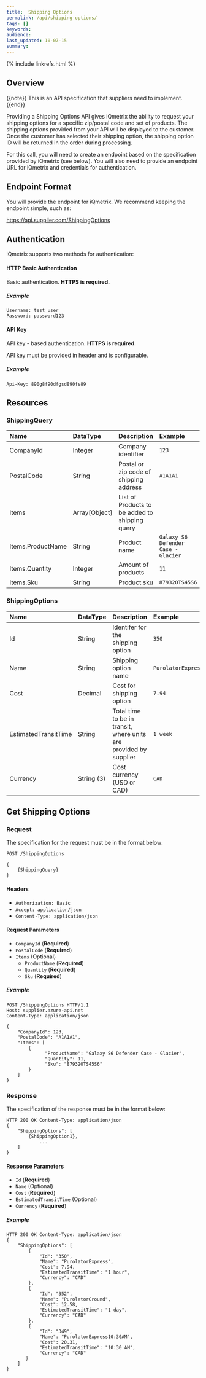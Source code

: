 ```yaml
---
title:  Shipping Options
permalink: /api/shipping-options/
tags: []
keywords: 
audience: 
last_updated: 10-07-15
summary: 
---
```


{% include linkrefs.html %}

## Overview

{{note}} This is an API specification that suppliers need to implement. {{end}}

Providing a Shipping Options API gives iQmetrix the ability to request your shipping options for a specific zip/postal code and set of products. The shipping options provided from your API will be displayed to the customer. Once the customer has selected their shipping option, the shipping option ID will be returned in the order during processing.

For this call, you will need to create an endpoint based on the specification provided by iQmetrix (see below). You will also need to provide an endpoint URL for iQmetrix and credentials for authentication.

<!-- For a swagger (yaml) reference, download the file here: (insert file link here). 

Copy the contents of the yaml file and paste into Swagger Editor: http://editor.swagger.io/

-->

## Endpoint Format

You will provide the endpoint for iQmetrix. We recommend keeping the endpoint simple, such as:

https://api.supplier.com/ShippingOptions

## Authentication

iQmetrix supports two methods for authentication:

#### HTTP Basic Authentication

Basic authentication. <strong>HTTPS is required.</strong>


##### Example

    Username: test_user
    Password: password123

#### API Key

API key - based authentication. <strong>HTTPS is required.</strong>

API key must be provided in header and is configurable.

##### Example

    Api-Key: 890g8f90dfgsd890fs89
    

## Resources

### ShippingQuery

| Name | DataType | Description | Example |
|:-----|:---------|:------------|:--------|
| CompanyId | Integer | Company identifier | `123` |
| PostalCode | String | Postal or zip code of shipping address | `A1A1A1` |
| Items | Array[Object] | List of Products to be added to shipping query |  |
| Items.ProductName | String | Product name | `Galaxy S6 Defender Case - Glacier` |
| Items.Quantity | Integer | Amount of products | `11` |
| Items.Sku | String | Product sku | `87932OTS45S6` |


### ShippingOptions

| Name | DataType | Description | Example |
|:-----|:---------|:------------|:--------|
| Id | String | Identifer for the shipping option | `350` |
| Name | String | Shipping option name | `PurolatorExpress` |
| Cost | Decimal | Cost for shipping option | `7.94` |
| EstimatedTransitTime | String | Total time to be in transit, where units are provided by supplier | `1 week` |
| Currency | String (3) | Cost currency (USD or CAD) | `CAD` |


## Get Shipping Options

### Request

The specification for the request must be in the format below:

    POST /ShippingOptions

    {
        {ShippingQuery}
    }
    
#### Headers

* `Authorization: Basic` 
* `Accept: application/json`
* `Content-Type: application/json`

#### Request Parameters

* `CompanyId` (**Required**)
* `PostalCode` (**Required**)
* `Items` (Optional)
    * `ProductName` (**Required**)
    * `Quantity` (**Required**)
    * `Sku` (**Required**)

##### Example

    POST /ShippingOptions HTTP/1.1
    Host: supplier.azure-api.net
    Content-Type: application/json

    {
        "CompanyId": 123,
        "PostalCode": "A1A1A1",
        "Items": [
            {
                  "ProductName": "Galaxy S6 Defender Case - Glacier",
                  "Quantity": 11,
                  "Sku": "87932OTS45S6"
            }
        ]
    }

### Response

The specification of the response must be in the format below:

    HTTP 200 OK Content-Type: application/json
    {
        "ShippingOptions": [
            {ShippingOption1},
                ...
        ]
    }

#### Response Parameters

* `Id` (**Required**)
* `Name` (Optional)
* `Cost` (**Required**)
* `EstimatedTransitTime` (Optional)
* `Currency` (**Required**)

##### Example

    HTTP 200 OK Content-Type: application/json
    {
        "ShippingOptions": [
            {
                "Id": "350",
                "Name": "PurolatorExpress",
                "Cost": 7.94,
                "EstimatedTransitTime": "1 hour",
                "Currency": "CAD"
            },
            {
                "Id": "352",
                "Name": "PurolatorGround",
                "Cost": 12.58,
                "EstimatedTransitTime": "1 day",
                "Currency": "CAD"
            },
            {
                "Id": "349",
                "Name": "PurolatorExpress10:30AM",
                "Cost": 20.31,
                "EstimatedTransitTime": "10:30 AM",
                "Currency": "CAD"
           }
        ]
    }

